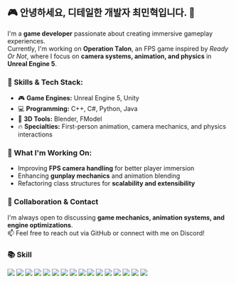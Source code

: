 ## 🎮 안녕하세요, 디테일한 개발자 최민혁입니다. 👋

I'm a **game developer** passionate about creating immersive gameplay experiences.  
Currently, I'm working on **Operation Talon**, an FPS game inspired by *Ready Or Not*, where I focus on **camera systems, animation, and physics** in **Unreal Engine 5**.  

### 🔧 Skills & Tech Stack:
- 🎮 **Game Engines:** Unreal Engine 5, Unity  
- 💻 **Programming:** C++, C#, Python, Java  
- 🎨 **3D Tools:** Blender, FModel  
- 🔥 **Specialties:** First-person animation, camera mechanics, and physics interactions  

### 🚀 What I'm Working On:
- Improving **FPS camera handling** for better player immersion  
- Enhancing **gunplay mechanics** and animation blending  
- Refactoring class structures for **scalability and extensibility**  

### 🤝 Collaboration & Contact
I'm always open to discussing **game mechanics, animation systems, and engine optimizations**.  
📫 Feel free to reach out via GitHub or connect with me on Discord! 
### 📚 Skill
<img src="https://img.shields.io/badge/C-00599C?style=for-the-badge&logo=c&logoColor=white"/></a>
<img src = "https://img.shields.io/badge/C%2B%2B-00599C?style=for-the-badge&logo=c%2B%2B&logoColor=white"/></a>
<img src = "https://img.shields.io/badge/C%23-239120?style=for-the-badge&logo=c-sharp&logoColor=white"/></a>
<img src = "https://img.shields.io/badge/R-276DC3?style=for-the-badge&logo=r&logoColor=white"/></a>
<img src = "https://img.shields.io/badge/Java-ED8B00?style=for-the-badge&logo=openjdk&logoColor=white"/></a>
<img src = "https://img.shields.io/badge/Unity-100000?style=for-the-badge&logo=unity&logoColor=white"/></a>
<img src = "https://img.shields.io/badge/unrealengine-%23313131.svg?style=for-the-badge&logo=unrealengine&logoColor=white"/></a>
<img src = "https://img.shields.io/badge/MySQL-00000F?style=for-the-badge&logo=mysql&logoColor=white"/></a>
<img src = "https://img.shields.io/badge/blender-%23F5792A.svg?style=for-the-badge&logo=blender&logoColor=white"/></a>
<img src = "https://img.shields.io/badge/GitHub-100000?style=for-the-badge&logo=github&logoColor=white"/></a>
<img src = "https://img.shields.io/badge/GIT-E44C30?style=for-the-badge&logo=git&logoColor=white"/></a>
<img src = "https://img.shields.io/badge/Firebase-039BE5?style=for-the-badge&logo=Firebase&logoColor=white"/></a>
<img src = "https://img.shields.io/badge/Visual_Studio-5C2D91?style=for-the-badge&logo=visual%20studio&logoColor=white"/></a>
<img src = "https://img.shields.io/badge/CLion-000000?style=for-the-badge&logo=clion&logoColor=white"/></a>
<img src = "https://img.shields.io/badge/Rider-000000?style=for-the-badge&logo=Rider&logoColor=white"/></a>
<img src = "https://img.shields.io/badge/Notion-%23000000.svg?style=for-the-badge&logo=notion&logoColor=white"/></a>
